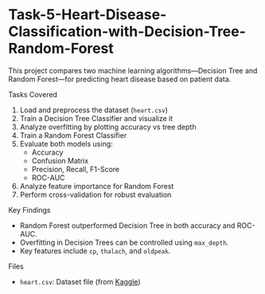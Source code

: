 # Task-5-Heart-Disease-Classification-with-Decision-Tree-Random-Forest


This project compares two machine learning algorithms—Decision Tree and Random Forest—for predicting heart disease based on patient data.

Tasks Covered

1. Load and preprocess the dataset (`heart.csv`)
2. Train a Decision Tree Classifier and visualize it
3. Analyze overfitting by plotting accuracy vs tree depth
4. Train a Random Forest Classifier
5. Evaluate both models using:
   - Accuracy
   - Confusion Matrix
   - Precision, Recall, F1-Score
   - ROC-AUC
6. Analyze feature importance for Random Forest
7. Perform cross-validation for robust evaluation

Key Findings

- Random Forest outperformed Decision Tree in both accuracy and ROC-AUC.
- Overfitting in Decision Trees can be controlled using `max_depth`.
- Key features include `cp`, `thalach`, and `oldpeak`.

Files

- `heart.csv`: Dataset file (from [Kaggle](https://www.kaggle.com/datasets/johnsmith88/heart-disease-dataset))
